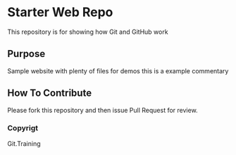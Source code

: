 # Starter Web Repo

This repository is for showing how Git and GitHub work

## Purpose

Sample website with plenty of files for demos
this is a example commentary

## How To Contribute

Please fork this repository  and then issue Pull Request for
review.

### Copyrigt

Git.Training
